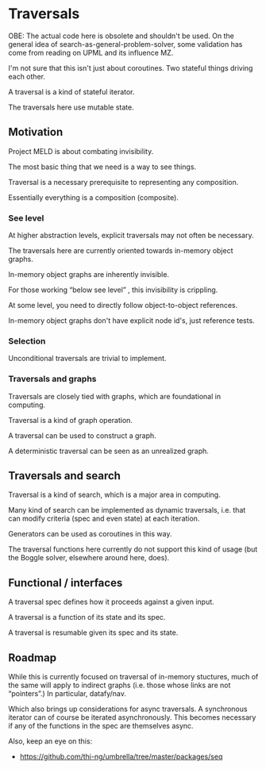 # Traversals

OBE: The actual code here is obsolete and shouldn't be used.  On the general
idea of search-as-general-problem-solver, some validation has come from reading
on UPML and its influence MZ.

I'm not sure that this isn't just about coroutines.  Two stateful things driving
each other.

A traversal is a kind of stateful iterator.

The traversals here use mutable state.

## Motivation

Project MELD is about combating invisibility.

The most basic thing that we need is a way to see things.

Traversal is a necessary prerequisite to representing any composition.

Essentially everything is a composition (composite).

### See level

At higher abstraction levels, explicit traversals may not often be necessary.

The traversals here are currently oriented towards in-memory object graphs.

In-memory object graphs are inherently invisible.

For those working “below see level” , this invisibility is crippling.

At some level, you need to directly follow object-to-object references.

In-memory object graphs don't have explicit node id's, just reference tests.

### Selection

Unconditional traversals are trivial to implement.





### Traversals and graphs

Traversals are closely tied with graphs, which are foundational in computing.

Traversal is a kind of graph operation.

A traversal can be used to construct a graph.

A deterministic traversal can be seen as an unrealized graph.

## Traversals and search

Traversal is a kind of search, which is a major area in computing.

Many kind of search can be implemented as dynamic traversals, i.e. that can
modify criteria (spec and even state) at each iteration.

Generators can be used as coroutines in this way.

The traversal functions here currently do not support this kind of usage (but
the Boggle solver, elsewhere around here, does).

## Functional / interfaces

A traversal spec defines how it proceeds against a given input.

A traversal is a function of its state and its spec.

A traversal is resumable given its spec and its state.

## Roadmap

While this is currently focused on traversal of in-memory stuctures, much of the
same will apply to indirect graphs (i.e. those whose links are not “pointers”.)
In particular, datafy/nav.

Which also brings up considerations for async traversals.  A synchronous
iterator can of course be iterated asynchronously.  This becomes necessary if
any of the functions in the spec are themselves async.

Also, keep an eye on this:

- https://github.com/thi-ng/umbrella/tree/master/packages/seq
